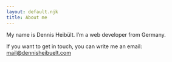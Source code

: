 ```yaml
---
layout: default.njk
title: About me
---
```


My name is Dennis Heibült. I’m a web developer from Germany. 

If you want to get in touch, you can write me an email:   
[mail@dennisheibuelt.com](mailto:mail@dennisheibuelt.com)
